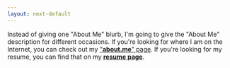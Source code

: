 ```yaml
---
layout: next-default
---
```


Instead of giving one "About Me" blurb, I'm going to give the "About Me"
description for different occasions.
If you're looking for where I am on the Internet, you can check out my
<a href="https://about.me/jeremywong" target="_blank">"**about.me**" page</a>.
If you're looking for my resume, you can find that on my [**resume page**](/resume).

<div class="jeremy-head-tracker" id="cbz-head-tracker"></div>

<!-- <div class="jeremy-middle-center"></div>
<div class="jeremy-top-center"></div>
<div class="jeremy-top-right"></div>
<div class="jeremy-middle-right"></div>
<div class="jeremy-bottom-right"></div>
<div class="jeremy-bottom-center"></div>
<div class="jeremy-bottom-left"></div>
<div class="jeremy-middle-left"></div>
<div class="jeremy-top-left"></div> -->

<script src="/js/head-tracker.js"></script>
